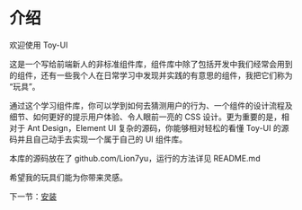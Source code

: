 # 介绍

欢迎使用 Toy-UI

这是一个写给前端新人的非标准组件库，组件库中除了包括开发中我们经常会用到的组件，还有一些我个人在日常学习中发现并实践的有意思的组件，我把它们称为 “玩具”。

通过这个学习组件库，你可以学到如何去猜测用户的行为、一个组件的设计流程及细节、如何更好的提示用户体验、令人眼前一亮的 CSS 设计。更为重要的是，相对于 Ant Design，Element UI 复杂的源码，你能够相对轻松的看懂 Toy-UI 的源码并且自己动手去实现一个属于自己的 UI 组件库。

本库的源码放在了 github.com/Lion7yu，运行的方法详见 README.md

希望我的玩具们能为你带来灵感。

下一节：[安装](#/doc/install)